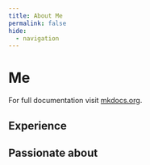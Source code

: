 ```yaml
---
title: About Me
permalink: false
hide:
  - navigation  
---
```


# Me

For full documentation visit [mkdocs.org](https://www.mkdocs.org).


## Experience



## Passionate about